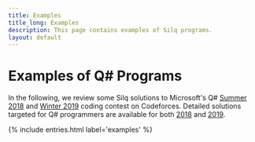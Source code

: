 ```yaml
---
title: Examples
title_long: Examples
description: This page contains examples of Silq programs.
layout: default
---
```


# Examples of Q# Programs

In the following, we review some Silq solutions to Microsoft's Q# [Summer
2018](https://codeforces.com/contest/1002/) and [Winter
2019](https://codeforces.com/contest/1116/) coding contest on Codeforces.
Detailed solutions targeted for Q# programmers are available for both
[2018](https://assets.codeforces.com/rounds/997-998/main-contest-editorial.pdf)
and [2019](https://assets.codeforces.com/rounds/1116/contest-editorial.pdf).

{% include entries.html label='examples' %}
